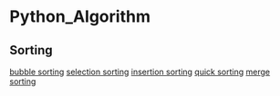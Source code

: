 # Python_Algorithm
## Sorting
<a href = "https://github.com/rmsqor103/Python_Algorithm/blob/main/sorting/bubble_sorting.py">bubble sorting</a>
<a href = "https://github.com/rmsqor103/Python_Algorithm/blob/main/sorting/selection_sorting.py">selection sorting</a>
<a href = "https://github.com/rmsqor103/Python_Algorithm/blob/main/sorting/insertion_sorting.py">insertion sorting</a>
<a href = "https://github.com/rmsqor103/Python_Algorithm/blob/main/sorting/quick_sorting.py">quick sorting</a>
<a href = "https://github.com/rmsqor103/Python_Algorithm/blob/main/sorting/merge_sorting.py">merge sorting</a>
